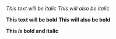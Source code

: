 *This text will be italic*
_This will also be italic_

**This text will be bold**
__This will also be bold__

__This *is* bold and italic__
